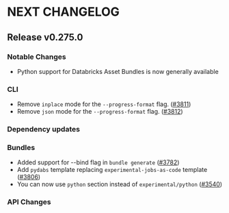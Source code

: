 # NEXT CHANGELOG

## Release v0.275.0

### Notable Changes
* Python support for Databricks Asset Bundles is now generally available

### CLI
* Remove `inplace` mode for the `--progress-format` flag. ([#3811](https://github.com/databricks/cli/pull/3811))
* Remove `json` mode for the `--progress-format` flag. ([#3812](https://github.com/databricks/cli/pull/3812))

### Dependency updates

### Bundles
* Added support for --bind flag in `bundle generate` ([#3782](https://github.com/databricks/cli/pull/3782))
* Add `pydabs` template replacing `experimental-jobs-as-code` template ([#3806](https://github.com/databricks/cli/pull/3806))
* You can now use `python` section instead of `experimental/python` ([#3540](https://github.com/databricks/cli/pull/3540))

### API Changes
